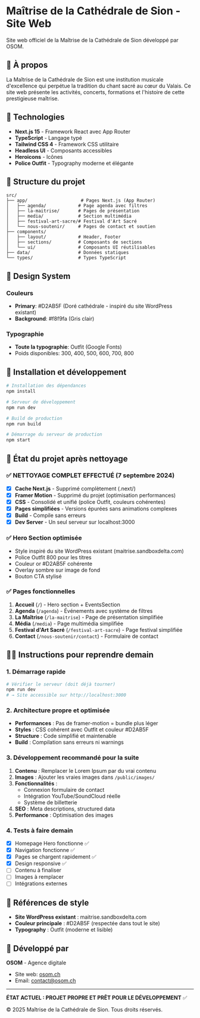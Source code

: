 # Maîtrise de la Cathédrale de Sion - Site Web

Site web officiel de la Maîtrise de la Cathédrale de Sion développé par OSOM.

## 🎵 À propos

La Maîtrise de la Cathédrale de Sion est une institution musicale d'excellence qui perpétue la tradition du chant sacré au cœur du Valais. Ce site web présente les activités, concerts, formations et l'histoire de cette prestigieuse maîtrise.

## 🚀 Technologies

- **Next.js 15** - Framework React avec App Router
- **TypeScript** - Langage typé
- **Tailwind CSS 4** - Framework CSS utilitaire
- **Headless UI** - Composants accessibles
- **Heroicons** - Icônes
- **Police Outfit** - Typography moderne et élégante

## 📁 Structure du projet

```
src/
├── app/                    # Pages Next.js (App Router)
│   ├── agenda/            # Page agenda avec filtres
│   ├── la-maitrise/       # Pages de présentation
│   ├── media/             # Section multimédia
│   ├── festival-art-sacre/# Festival d'Art Sacré
│   └── nous-soutenir/     # Pages de contact et soutien
├── components/
│   ├── layout/            # Header, Footer
│   ├── sections/          # Composants de sections
│   └── ui/                # Composants UI réutilisables
├── data/                  # Données statiques
└── types/                 # Types TypeScript
```

## 🎨 Design System

### Couleurs
- **Primary**: #D2AB5F (Doré cathédrale - inspiré du site WordPress existant)
- **Background**: #f8f9fa (Gris clair)

### Typographie
- **Toute la typographie**: Outfit (Google Fonts)
- Poids disponibles: 300, 400, 500, 600, 700, 800

## 🔧 Installation et développement

```bash
# Installation des dépendances
npm install

# Serveur de développement
npm run dev

# Build de production
npm run build

# Démarrage du serveur de production
npm start
```

## 📱 État du projet après nettoyage

### ✅ NETTOYAGE COMPLET EFFECTUÉ (7 septembre 2024)
- [x] **Cache Next.js** - Supprimé complètement (.next/)
- [x] **Framer Motion** - Supprimé du projet (optimisation performances)
- [x] **CSS** - Consolidé et unifié (police Outfit, couleurs cohérentes)
- [x] **Pages simplifiées** - Versions épurées sans animations complexes
- [x] **Build** - Compile sans erreurs
- [x] **Dev Server** - Un seul serveur sur localhost:3000

### ✅ Hero Section optimisée
- Style inspiré du site WordPress existant (maitrise.sandboxdelta.com)
- Police Outfit 800 pour les titres
- Couleur or #D2AB5F cohérente
- Overlay sombre sur image de fond
- Bouton CTA stylisé

### ✅ Pages fonctionnelles
1. **Accueil** (`/`) - Hero section + EventsSection
2. **Agenda** (`/agenda`) - Événements avec système de filtres
3. **La Maîtrise** (`/la-maitrise`) - Page de présentation simplifiée
4. **Média** (`/media`) - Page multimédia simplifiée
5. **Festival d'Art Sacré** (`/festival-art-sacre`) - Page festival simplifiée
6. **Contact** (`/nous-soutenir/contact`) - Formulaire de contact

## 🏃‍♂️ Instructions pour reprendre demain

### 1. Démarrage rapide
```bash
# Vérifier le serveur (doit déjà tourner)
npm run dev
# → Site accessible sur http://localhost:3000
```

### 2. Architecture propre et optimisée
- **Performances** : Pas de framer-motion = bundle plus léger
- **Styles** : CSS cohérent avec Outfit et couleur #D2AB5F
- **Structure** : Code simplifié et maintenable
- **Build** : Compilation sans erreurs ni warnings

### 3. Développement recommandé pour la suite
1. **Contenu** : Remplacer le Lorem Ipsum par du vrai contenu
2. **Images** : Ajouter les vraies images dans `/public/images/`
3. **Fonctionnalités** : 
   - Connexion formulaire de contact
   - Intégration YouTube/SoundCloud réelle
   - Système de billetterie
4. **SEO** : Meta descriptions, structured data
5. **Performance** : Optimisation des images

### 4. Tests à faire demain
- [x] Homepage Hero fonctionne ✅
- [x] Navigation fonctionne ✅  
- [x] Pages se chargent rapidement ✅
- [x] Design responsive ✅
- [ ] Contenu à finaliser
- [ ] Images à remplacer
- [ ] Intégrations externes

## 🔗 Références de style
- **Site WordPress existant** : maitrise.sandboxdelta.com
- **Couleur principale** : #D2AB5F (respectée dans tout le site)
- **Typography** : Outfit (moderne et lisible)

## 👥 Développé par

**OSOM** - Agence digitale
- Site web: [osom.ch](https://osom.ch)
- Email: contact@osom.ch

---

**ÉTAT ACTUEL : PROJET PROPRE ET PRÊT POUR LE DÉVELOPPEMENT** ✅

© 2025 Maîtrise de la Cathédrale de Sion. Tous droits réservés.